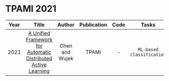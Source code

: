 # TPAMI 2021

| Year |                                                       Title                                                       |   Author    | Publication | Code | Tasks | Notes | Datasets| Notions |
|:----:|:-----------------------------------------------------------------------------------------------------------------:|:-----------:|:-----------:|:----:|:----:|:-----:|:-----:|:-----:|
| 2021 | [A Unified Framework for Automatic Distributed Active Learning](https://ieeexplore.ieee.org/document/9625792) | Chen and Wujek |    TPAMI    |  -   |    `ML-based classification`   |  `Uncertainty`,   `Graph-based`, `Traditional`,`Traditional`,`Hard`  |banana, breast cancer, diabetes, image and thyroid | 
